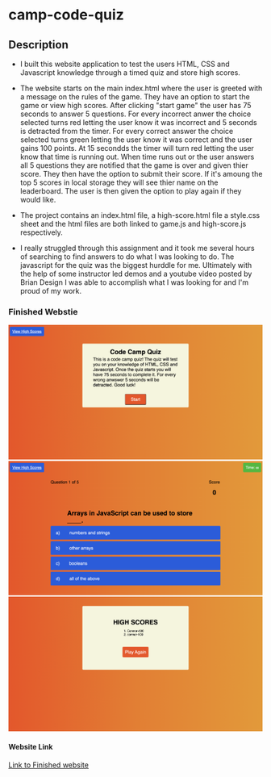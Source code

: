 # camp-code-quiz

## Description

- I built this website application to test the users HTML, CSS and Javascript knowledge through a timed quiz and store high scores. 

- The website starts on the main index.html where the user is greeted with a message on the rules of the game. They have an option to start the game or view high scores. After clicking "start game" the user has 75 seconds to answer 5 questions. For every incorrect anwer the choice selected turns red letting the user know it was incorrect and 5 seconds is detracted from the timer. For every correct answer the choice selected turns green letting the user know it was correct and the user gains 100 points. At 15 secondds the timer will turn red letting the user know that time is running out. When time runs out or the user answers all 5 questions they are notified that the game is over and given thier score. They then have the option to submit their score. If it's amoung the top 5 scores in local storage they will see thier name on the leaderboard. The user is then given the option to play again if they would like. 

- The project contains an index.html file, a high-score.html file a style.css sheet and the html files are both linked to game.js and high-score.js respectively. 

- I really struggled through this assignment and it took me several hours of searching to find answers to do what I was looking to do. The javascript for the quiz was the biggest hurddle for me. Ultimately with the help of some instructor led demos and a youtube video posted by Brian Design I was able to accomplish what I was looking for and I'm proud of my work. 

### Finished Webstie

![Finished Website home screen](/assets/images/home-page.png)
![Finished Website quiz screen](/assets/images/quiz.png)
![Finished Website highscore screen](/assets/images/high-scores.png)

#### Website Link

[Link to Finished website](https://cmullan602.github.io/camp-code-quiz/index.html)